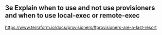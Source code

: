 ## 3e Explain when to use and not use provisioners and when to use local-exec or remote-exec

https://www.terraform.io/docs/provisioners/#provisioners-are-a-last-resort